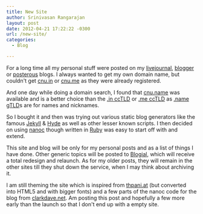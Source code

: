 ```yaml
---
title: New Site
author: Srinivasan Rangarajan
layout: post
date: 2012-04-21 17:22:22 -0300
url: /new-site/
categories:
  - Blog

---
```


For a long time all my personal stuff were posted on my [livejournal](http://cnu.livejournal.com), [blogger](http://cnus8n.blogspot.com) or [posterous](http://cnu.posterous.com) blogs. I always wanted to get my own domain name, but couldn't get [cnu.in](http://cnu.in) or [cnu.me](http://cnu.me) as they were already registered.

<!-- more -->

And one day while doing a domain search, I found that [cnu.name](http://cnu.name) was available and is a better choice than the [.in ccTLD](http://en.wikipedia.org/wiki/.in) or [.me ccTLD](http://en.wikipedia.org/wiki/.me) as [.name gTLD](http://en.wikipedia.org/wiki/.name)s are for names and nicknames. 

So I bought it and then was trying out various static blog generators like the famous [Jekyll](http://jekyllrb.com) & [Hyde](http://ringce.com/hyde) as well as other lesser known scripts. I then decided on using [nanoc](http://nanoc.stoneship.org/) though written in [Ruby](http://www.ruby-lang.org/) was easy to start off with and extend.

This site and blog will be only for my personal posts and as a list of things I have done. Other generic topics will be posted to [Blogial](http://blogial.com), which will receive a total redesign and relaunch. As for my older posts, they will remain in the other sites till they shut down the service, when I may think about archiving it. 

I am still theming the site which is inspired from [thpani.at](http://thpani.at) (but converted into HTML5 and with bigger fonts) and a few parts of the nanoc code for the blog from [clarkdave.net](http://clarkdave.net/2012/02/building-a-static-blog-with-nanoc/). Am posting this post and hopefully a few more early than the launch so that I don't end up with a empty site.
